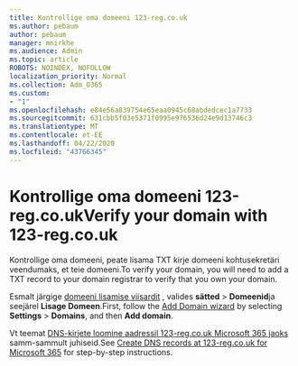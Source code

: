 ```yaml
---
title: Kontrollige oma domeeni 123-reg.co.uk
ms.author: pebaum
author: pebaum
manager: mnirkhe
ms.audience: Admin
ms.topic: article
ROBOTS: NOINDEX, NOFOLLOW
localization_priority: Normal
ms.collection: Adm_O365
ms.custom:
- "1"
ms.openlocfilehash: e84e56a839754e65eaa0945c68abdedcec1a7733
ms.sourcegitcommit: 631cbb5f03e5371f0995e976536d24e9d13746c3
ms.translationtype: MT
ms.contentlocale: et-EE
ms.lasthandoff: 04/22/2020
ms.locfileid: "43766345"
---
```

# <a name="verify-your-domain-with-123-regcouk"></a><span data-ttu-id="4e1e3-102">Kontrollige oma domeeni 123-reg.co.uk</span><span class="sxs-lookup"><span data-stu-id="4e1e3-102">Verify your domain with 123-reg.co.uk</span></span>

<span data-ttu-id="4e1e3-103">Kontrollige oma domeeni, peate lisama TXT kirje domeeni kohtusekretäri veendumaks, et teie domeeni.</span><span class="sxs-lookup"><span data-stu-id="4e1e3-103">To verify your domain, you will need to add a TXT record to your domain registrar to verify that you own your domain.</span></span> 

<span data-ttu-id="4e1e3-104">Esmalt järgige [domeeni lisamise viisardit](https://portal.office.com/adminportal/home#/Domains) , valides **sätted** \> **Domeenid**ja seejärel **Lisage Domeen**.</span><span class="sxs-lookup"><span data-stu-id="4e1e3-104">First, follow the [Add Domain wizard](https://portal.office.com/adminportal/home#/Domains) by selecting **Settings** \> **Domains**, and then **Add domain**.</span></span>
  
<span data-ttu-id="4e1e3-105">Vt teemat [DNS-kirjete loomine aadressil 123-reg.co.uk Microsoft 365 jaoks](https://docs.microsoft.com/microsoft-365/admin/dns/create-dns-records-at-123-reg-co-uk) samm-sammult juhiseid.</span><span class="sxs-lookup"><span data-stu-id="4e1e3-105">See [Create DNS records at 123-reg.co.uk for Microsoft 365](https://docs.microsoft.com/microsoft-365/admin/dns/create-dns-records-at-123-reg-co-uk) for step-by-step instructions.</span></span>